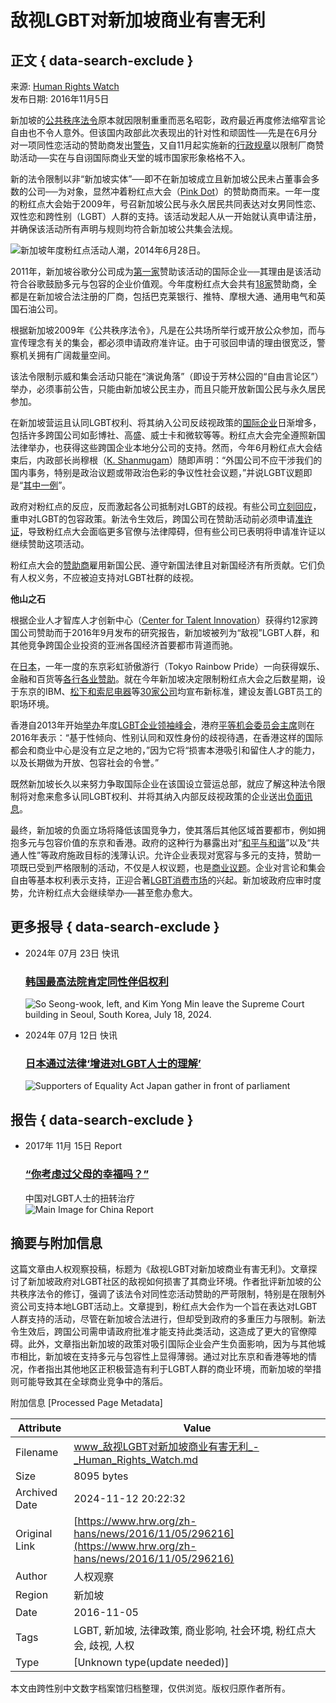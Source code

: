 # 敌视LGBT对新加坡商业有害无利

## 正文 { data-search-exclude }


来源: [Human Rights Watch](https://www.hrw.org/zh-hans/news/2016/11/05/anti-lgbt-tilt-taints-singapore-commerce)  
发布日期: 2016年11月5日

新加坡的[公共秩序法令](https://www.hrw.org/world-report/2016/country-chapters/singapore)原本就因限制重重而恶名昭彰，政府最近再度修法缩窄言论自由也不令人意外。但该国内政部此次表现出的针对性和顽固性──先是在6月分对一项同性恋活动的赞助商发出[警告](https://www.hrw.org/news/2016/06/22/singapore-firms-told-not-support-lgbt-event)，又自11月起实施新的[行政规章](https://www.mha.gov.sg/Newsroom/press-releases/Pages/Review-of-Speakers%E2%80%99-Corner-Rules.aspx)以限制厂商赞助活动──实在与自诩国际商业天堂的城市国家形象格格不入。

新的法令限制以非“新加坡实体”──即不在新加坡成立且新加坡公民未占董事会多数的公司──为对象，显然冲着粉红点大会（[Pink Dot](http://pinkdot.sg/)）的赞助商而来。一年一度的粉红点大会始于2009年，号召新加坡公民与永久居民共同表达对女男同性恋、双性恋和跨性别（LGBT）人群的支持。该活动发起人从一开始就认真申请注册，并确保该活动所有声明与规则均符合新加坡公共集会法规。

![新加坡年度粉红点活动人潮，2014年6月28日。](/sites/default/files/styles/embed_xxl/public/multimedia_images_2016/rtr3w5uk.jpg?itok=ZlpRMaMg)

2011年，新加坡谷歌分公司成为[第一家](http://pinkdot.sg/pink-dot-2011-now-supported-by-google-singapore/)赞助该活动的国际企业──其理由是该活动符合谷歌鼓励多元与包容的企业价值观。今年度粉红点大会共有[18家](http://pinkdot.sg/2016-corporate-sponsors/)赞助商，全都是在新加坡合法注册的厂商，包括巴克莱银行、推特、摩根大通、通用电气和英国石油公司。

根据新加坡2009年《公共秩序法令》，凡是在公共场所举行或开放公众参加，而与宣传理念有关的集会，都必须申请政府准许证。由于可驳回申请的理由很宽泛，警察机关拥有广阔裁量空间。

该法令限制示威和集会活动只能在“演说角落”（即设于芳林公园的“自由言论区”）举办，必须事前公告，只能由新加坡公民主办，而且只能开放新国公民与永久居民参加。

在新加坡营运且认同LGBT权利、将其纳入公司反歧视政策的[国际企业](https://76crimes.com/2016/09/05/study-urges-multi-nationals-to-boost-lgbt-rights/)日渐增多，包括许多跨国公司如彭博社、高盛、威士卡和微软等等。粉红点大会完全遵照新国法律举办，也获得这些跨国企业本地分公司的支持。然而，今年6月粉红点大会结束后，内政部长尚穆根（[K. Shanmugam](http://www.straitstimes.com/singapore/mha-says-foreign-sponsors-not-allowed-for-pink-dot-or-other-events-at-speakers-corner)）随即声明：“外国公司不应干涉我们的国内事务，特别是政治议题或带政治色彩的争议性社会议题，”并说LGBT议题即是“[其中一例](https://www.mha.gov.sg/Newsroom/press-releases/Pages/MHA-Statement-on-Foreign-Sponsorships-for-Pink-Dot-2016.aspx)”。

政府对粉红点的反应，反而激起各公司抵制对LGBT的歧视。有些公司[立刻回应](http://outleadership.com/media_post/government-of-singapore-warns-foreign-companies-not-to-support-pink-dot-lgbt-rally/)，重申对LGBT的包容政策。新法令生效后，跨国公司在赞助活动前必须申请[准许证](http://www.freemalaysiatoday.com/category/world/2016/10/21/singapore-bans-foreign-funding-of-gay-pride-rally/)，导致粉红点大会面临更多官僚与法律障碍，但有些公司已表明将申请准许证以继续赞助这项活动。

粉红点大会的[赞助商](http://time.com/4360973/pink-dot-singapore-facebook-google-apple/)雇用新国公民、遵守新国法律且对新国经济有所贡献。它们负有人权义务，不应被迫支持对LGBT社群的歧视。

**他山之石**

根据企业人才智库人才创新中心（[Center for Talent Innovation](http://www.talentinnovation.org/about_CTI/)）获得约12家跨国公司赞助而于2016年9月发布的研究报告，新加坡被列为“敌视”LGBT人群，和其他竞争跨国企业投资的亚洲各国经济首要都市背道而驰。

在[日本](http://www.reuters.com/article/japan-election-lgbt-idUSL4N19T2US)，一年一度的东京彩虹骄傲游行（Tokyo Rainbow Pride）一向获得娱乐、金融和百货等[各行各业赞助](http://tokyorainbowpride.com/festa)。就在今年新加坡决定限制粉红点大会之后数星期，设于东京的IBM、[松下和索尼电器](http://asia.nikkei.com/Life-Arts/Japan-Trends/Panasonic-Sony-moves-advance-diversity-trend-in-corporate-Japan)等[30家公司](http://asia.nikkei.com/Business/Trends/Japanese-workplaces-inching-toward-LGBT-inclusion)均宣布新标准，建设友善LGBT员工的职场环境。

香港自2013年开始[举办](http://outleadership.com/media_post/financial-services-execs-lead-hk-lgbt-summit/)年度[LGBT企业领袖峰会](http://outleadership.com/media_post/hogan-lovells-and-hsbc-host-the-out-leadership-asia-2015-lgbt-leadership-summit-in-hong-kong/)，港府[平等机会委员会主席](http://www.eoc.org.hk/eoc/GraphicsFolder/ShowContent.aspx?ItemID=13531)则在2016年表示：“基于性倾向、性别认同和双性身份的歧视待遇，在香港这样的国际都会和商业中心是没有立足之地的，”因为它将“损害本港吸引和留住人才的能力，以及长期做为开放、包容社会的令誉。”

既然新加坡长久以来努力争取国际企业在该国设立营运总部，就应了解这种法令限制将对愈来愈多认同LGBT权利、并将其纳入内部反歧视政策的企业送出[负面讯息](http://www.bloomberg.com/news/videos/2016-05-11/the-business-case-for-lgbt-inclusion)。

最终，新加坡的负面立场将降低该国竞争力，使其落后其他区域首要都市，例如拥抱多元与包容价值的东京和香港。政府的这种行为暴露出对“[和平与和谐](https://www.hrw.org/news/2016/06/22/singapore-firms-told-not-support-lgbt-event)”以及“共通人性”等政府施政目标的浅薄认识。允许企业表现对宽容与多元的支持，赞助一项既已受到严格限制的活动，不仅是人权议题，也是[商业议题](http://customindices.spindices.com/custom-index-calculations/credit-suisse/all)。企业对言论和集会自由等基本权利表示支持，正迎合著[LGBT消费市场](http://www.bloomberg.com/news/articles/2016-07-20/lgbt-purchasing-power-near-1-trillion-rivals-other-minorities)的兴起。新加坡政府应审时度势，允许粉红点大会继续举办──甚至愈办愈大。

## 更多报导 { data-search-exclude }

- 2024年 07月 23日 快讯  
  ### [韩国最高法院肯定同性伴侣权利](/zh-hans/news/2024/07/23/south-koreas-supreme-court-affirms-rights-same-sex-partners)  
  ![So Seong-wook, left, and Kim Yong Min leave the Supreme Court building in Seoul, South Korea, July 18, 2024.](/sites/default/files/styles/square/public/media_2024/07/202407lgbt_south%20korea_same_sex_partnership.jpg?h=7fae167d&itok=vYgSQSIX)

- 2024年 07月 12日 快讯  
  ### [日本通过法律‘增进对LGBT人士的理解’](/zh-hans/news/2023/07/12/japan-passes-law-promote-understanding-lgbt-people)  
  ![Supporters of Equality Act Japan gather in front of parliament](/sites/default/files/styles/square/public/media_2023/07/202307asia_japan_lgbt_equalityact_protest.jpg?h=c6980913&itok=p33c77Zv)

## 报告 { data-search-exclude }

- 2017年 11月 15日 Report  
  ### [“你考虑过父母的幸福吗？”](/zh-hans/report/2017/11/15/311127)  
  中国对LGBT人士的扭转治疗  
  ![Main Image for China Report](/sites/default/files/styles/square/public/multimedia_images_2017/201711asia_china_main.jpeg?itok=scLCe6Z2)

## 摘要与附加信息

<!-- tcd_abstract -->
这篇文章由人权观察投稿，标题为《敌视LGBT对新加坡商业有害无利》。文章探讨了新加坡政府对LGBT社区的敌视如何损害了其商业环境。作者批评新加坡的公共秩序法令的修订，强调了该法令对同性恋活动赞助的严苛限制，特别是在限制外资公司支持本地LGBT活动上。文章提到，粉红点大会作为一个旨在表达对LGBT人群支持的活动，尽管在新加坡合法进行，但却受到政府的多重压力与限制。新法令生效后，跨国公司需申请政府批准才能支持此类活动，这造成了更大的官僚障碍。此外，文章指出新加坡的政策对吸引国际企业会产生负面影响，因为与其他城市相比，新加坡在支持多元与包容性上显得薄弱。通过对比东京和香港等地的情况，作者指出其他地区正积极营造有利于LGBT人群的商业环境，而新加坡的举措则可能导致其在全球商业竞争中的落后。
<!-- tcd_abstract_end -->

附加信息 [Processed Page Metadata]

| Attribute       | Value                                  |
|-----------------|----------------------------------------|
| Filename        | www_敌视LGBT对新加坡商业有害无利_-_Human_Rights_Watch.md                             |
| Size            | 8095 bytes                           |
| Archived Date   | 2024-11-12 20:22:32                             |
| Original Link   | [https://www.hrw.org/zh-hans/news/2016/11/05/296216](https://www.hrw.org/zh-hans/news/2016/11/05/296216)                       |
| Author          | 人权观察                               |
| Region          | 新加坡                               |
| Date            | 2016-11-05                                 |
| Tags            | LGBT, 新加坡, 法律政策, 商业影响, 社会环境, 粉红点大会, 歧视, 人权                                 |
| Type            | [Unknown type(update needed)]                                 |
<!-- tcd_table_end -->

本文由跨性别中文数字档案馆归档整理，仅供浏览。版权归原作者所有。
